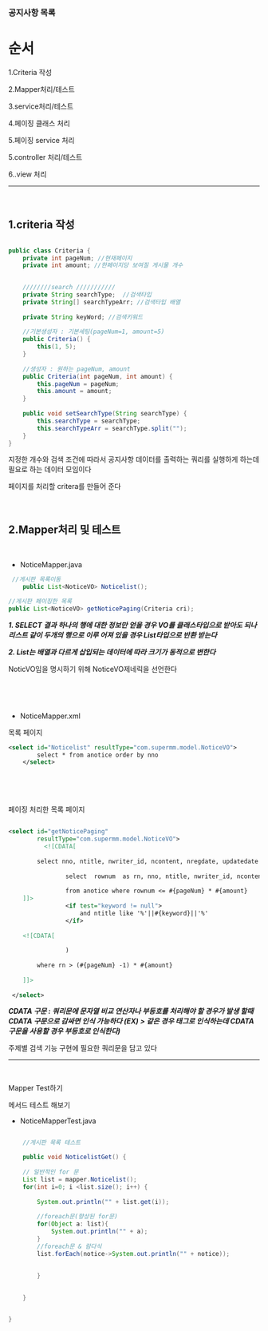 ### 공지사항 목록



순서 
===

1.Criteria 작성

2.Mapper처리/테스트 

3.service처리/테스트

4.페이징 클래스 처리

5.페이징 service 처리

5.controller 처리/테스트

6..view 처리


-----------------------


&nbsp;


1.criteria 작성
---

```java

public class Criteria { 
	private int pageNum; //현재페이지
	private int amount; //한페이지당 보여질 게시물 개수	
	

	////////search ///////////
	private String searchType;  //검색타입
	private String[] searchTypeArr; //검색타입 배열
	
	private String keyWord; //검색키워드
	
	//기본생성자 : 기본세팅(pageNum=1, amount=5)
	public Criteria() {
		this(1, 5);
	}
	
	//생성자 : 원하는 pageNum, amount
	public Criteria(int pageNum, int amount) {
		this.pageNum = pageNum;
		this.amount = amount;
	}
	
	public void setSearchType(String searchType) {
		this.searchType = searchType;
		this.searchTypeArr = searchType.split("");
	}
}
```
지정한 개수와 검색 조건에 따라서 공지사항 데이터를 출력하는 쿼리를 실행하게 하는데 필요로 하는 데이터 모임이다

페이지를 처리할 critera를 만들어 준다


&nbsp;

2.Mapper처리 및 테스트
---

&nbsp;

- NoticeMapper.java

```java
 //게시판 목록이동
	public List<NoticeVO> Noticelist();
```
```java
//게시판 페이징한 목록 
public List<NoticeVO> getNoticePaging(Criteria cri);
```


__*1. SELECT 결과 하나의 행에 대한 정보만 얻을 경우 VO를 클래스타입으로 받아도 되나 리스트 같이 두개의 행으로 이루 어져 있을 경우 List타입으로 반환 받는다*__

__*2. List는 배열과 다르게 삽입되는 데이터에 따라 크기가 동적으로 변한다*__

NoticVO임을 명시하기 위해 NoticeVO제네릭을 선언한다

&nbsp;


&nbsp;

 - NoticeMapper.xml

목록 페이지 
```xml
<select id="Noticelist" resultType="com.supermm.model.NoticeVO">
		select * from anotice order by nno
	</select>

```

&nbsp;


&nbsp;



페이징 처리한 목록 페이지

```xml

<select id="getNoticePaging"
		resultType="com.supermm.model.NoticeVO">	
		  <![CDATA[
        
        select nno, ntitle, nwriter_id, ncontent, nregdate, updatedate from(
        
                select  rownum  as rn, nno, ntitle, nwriter_id, ncontent, nregdate, updatedate
                  
                from anotice where rownum <= #{pageNum} * #{amount} 
    ]]>            
                <if test="keyword != null">
                    and ntitle like '%'||#{keyword}||'%' 
                </if>
    
    <![CDATA[
                    
                )
                    
        where rn > (#{pageNum} -1) * #{amount}
    
    ]]>
    
 </select>

```


__*CDATA 구문 : 쿼리문에 문자열 비교 연산자나 부등호를 처리해야 할 경우가 발생 할때 
CDATA 구문으로 감싸면 인식 가능하다
(EX) > 같은 경우 태그로 인식하는데 CDATA 구문을 사용할 경우 부등호로 인식한다)*__


주제별 검색 기능 구현에 필요한 쿼리문을 담고 있다

---


&nbsp;

Mapper Test하기 

메서드 테스트 해보기

- NoticeMapperTest.java

```java

	//게시판 목록 테스트

	public void NoticelistGet() {
	
	// 일반적인 for 문 
	List list = mapper.Noticelist();
	for(int i=0; i <list.size(); i++) {
		
		System.out.println("" + list.get(i));
		
		//foreach문(향상된 for문)
		for(Object a: list){
			System.out.println("" + a);
		}
		//foreach문 & 람다식
		list.forEach(notice->System.out.println("" + notice));
			
			
		}
	

	}


}
```